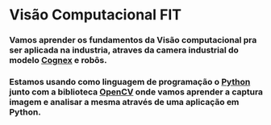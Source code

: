 # Visão Computacional FIT
### Vamos aprender os fundamentos da Visão computacional pra ser aplicada na industria, atraves da camera industrial do modelo [Cognex](https://www.cognex.com/) e robôs.
### Estamos usando como linguagem de programação o [Python](https://www.python.org/) junto com a biblioteca [OpenCV](https://opencv.org/) onde vamos aprender a captura imagem e analisar a mesma através de uma aplicação em Python.

